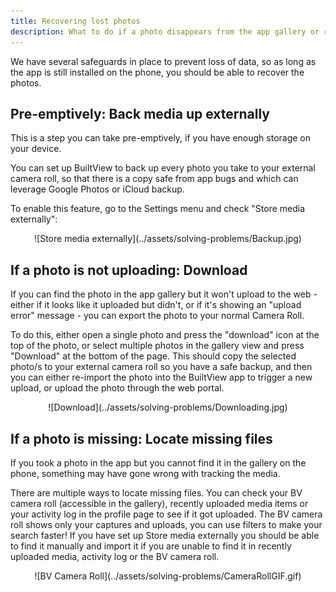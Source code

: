 ```yaml
---
title: Recovering lost photos
description: What to do if a photo disappears from the app gallery or refuses to upload.
---
```


We have several safeguards in place to prevent loss of data, so as long as the app is still installed on the phone, you should be able to recover the photos.

## Pre-emptively: Back media up externally

This is a step you can take pre-emptively, if you have enough storage on your device. 

You can set up BuiltView to back up every photo you take to your external camera roll, so that there is a copy safe from app bugs and which can leverage Google Photos or iCloud backup.

To enable this feature, go to the Settings menu and check "Store media externally":

<center>
![Store media externally](../assets/solving-problems/Backup.jpg)
</center>

## If a photo is not uploading: Download

If you can find the photo in the app gallery but it won't upload to the web - either if it looks like it uploaded but didn't, or if it's showing an "upload error" message - you can export the photo to your normal Camera Roll.

To do this, either open a single photo and press the "download" icon at the top of the photo, or select multiple photos in the gallery view and press "Download" at the bottom of the page.  This should copy the selected photo/s to your external camera roll so you have a safe backup, and then you can either re-import the photo into the BuiltView app to trigger a new upload, or upload the photo through the web portal.

<center>
![Download](../assets/solving-problems/Downloading.jpg)
</center>

## If a photo is missing: Locate missing files

If you took a photo in the app but you cannot find it in the gallery on the phone, something may have gone wrong with tracking the media.

There are multiple ways to locate missing files. You can check your BV camera roll (accessible in the gallery), recently uploaded media items or your activity log in the profile page to see if it got uploaded. The BV camera roll shows only your captures and uploads, you can use filters to make your search faster! If you have set up Store media externally you should be able to find it manually and import it if you are unable to find it in recently uploaded media, activity log or the BV camera roll.

<center>
![BV Camera Roll](../assets/solving-problems/CameraRollGIF.gif)
</center>